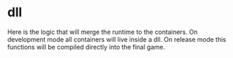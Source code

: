 # dll

Here is the logic that will merge the runtime to the containers. On development mode all containers will live inside a dll.
On release mode this functions will be compiled directly into the final game.